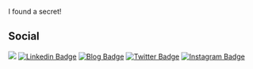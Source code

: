 I found a secret!

## Social
![](https://komarev.com/ghpvc/?username=heirian&color=blueviolet)
[![Linkedin Badge](https://img.shields.io/badge/-LinkedIn-black?style=flat&logo=Linkedin&logoColor=white&link=https://www.linkedin.com/in/heirian/)](https://www.linkedin.com/in/heirian/)
[![Blog Badge](https://img.shields.io/badge/-blog-black?style=flat&logo=github&logoColor=white&link=https://heirian.github.io)](https://heirian.github.io)
[![Twitter Badge](https://img.shields.io/badge/-__heirian-black?style=flat&logo=twitter&logoColor=white&link=https://twitter.com/_heirian)](https://twitter.com/_heirian)
[![Instagram Badge](https://img.shields.io/badge/-heirian1-black?style=flat&logo=instagram&logoColor=white&link=https://www.instagram.com/heirian1/)](https://www.instagram.com/heirian1/)
